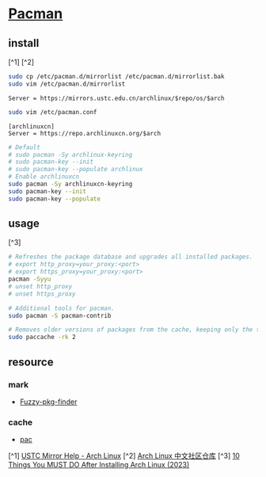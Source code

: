 # [Pacman](https://pacman.archlinux.page)

## install

[^1] [^2]

```sh
sudo cp /etc/pacman.d/mirrorlist /etc/pacman.d/mirrorlist.bak
sudo vim /etc/pacman.d/mirrorlist
```

```
Server = https://mirrors.ustc.edu.cn/archlinux/$repo/os/$arch
```

```sh
sudo vim /etc/pacman.conf
```

```
[archlinuxcn]
Server = https://repo.archlinuxcn.org/$arch
```

```sh
# Default
# sudo pacman -Sy archlinux-keyring
# sudo pacman-key --init
# sudo pacman-key --populate archlinux
# Enable archlinuxcn
sudo pacman -Sy archlinuxcn-keyring
sudo pacman-key --init
sudo pacman-key --populate
```

## usage

[^3]

```sh
# Refreshes the package database and upgrades all installed packages.
# export http_proxy=your_proxy:<port>
# export https_proxy=your_proxy:<port>
pacman -Syyu
# unset http_proxy
# unset https_proxy
```

```sh
# Additional tools for pacman.
sudo pacman -S pacman-contrib
```

```sh
# Removes older versions of packages from the cache, keeping only the two most recent versions for each one.
sudo paccache -rk 2
```

## resource

### mark

- [Fuzzy-pkg-finder](https://github.com/ericlay/fuzzy-pkg-finder)

### cache

- [pac](https://github.com/Twix53791/pac)

[^1] [USTC Mirror Help - Arch Linux](https://mirrors.ustc.edu.cn/help/archlinux.html)
[^2] [Arch Linux 中文社区仓库](https://www.archlinuxcn.org/archlinux-cn-repo-and-mirror/)
[^3] [10 Things You MUST DO After Installing Arch Linux (2023)](https://www.youtube.com/watch?v=odgD_RdJjCU)
